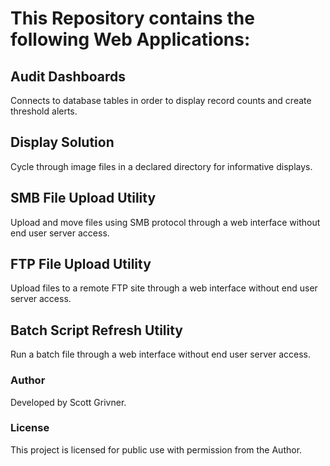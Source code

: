 # This Repository contains the following Web Applications:

## Audit Dashboards
Connects to database tables in order to display record counts and create threshold alerts.
## Display Solution
Cycle through image files in a declared directory for informative displays.
## SMB File Upload Utility
Upload and move files using SMB protocol through a web interface without end user server access.
## FTP File Upload Utility
Upload files to a remote FTP site through a web interface without end user server access.
## Batch Script Refresh Utility
Run a batch file through a web interface without end user server access.

### Author
Developed by Scott Grivner.

### License
This project is licensed for public use with permission from the Author.
